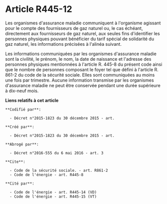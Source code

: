 # Article R445-12

Les organismes d'assurance maladie communiquent à l'organisme agissant pour le compte des fournisseurs de gaz naturel ou, le
cas échéant, directement aux fournisseurs de gaz naturel, aux seules fins d'identifier les personnes physiques pouvant
bénéficier du tarif spécial de solidarité du gaz naturel, les informations précisées à l'alinéa suivant. 

Les informations communiquées par les organismes d'assurance maladie sont la civilité, le prénom, le nom, la date de
naissance et l'adresse des personnes physiques mentionnées à l'article R. 445-8 du présent code ainsi que le nombre de
personnes composant le foyer tel que défini à l'article R. 861-2 du code de la sécurité sociale. Elles sont communiquées au
moins une fois par trimestre. Aucune information transmise par les organismes d'assurance maladie ne peut être conservée
pendant une durée supérieure à dix-neuf mois.

**Liens relatifs à cet article**

	**Codifié par**:

	  - Décret n°2015-1823 du 30 décembre 2015 - art.

	**Créé par**:

	  - Décret n°2015-1823 du 30 décembre 2015 - art.

	**Abrogé par**:

	  - Décret n°2016-555 du 6 mai 2016 - art. 3

	**Cite**:

	  - Code de la sécurité sociale. - art. R861-2
	  - Code de l'énergie - art. R445-8

	**Cité par**:

	  - Code de l'énergie - art. R445-14 (VD)
	  - Code de l'énergie - art. R445-15 (VT)
